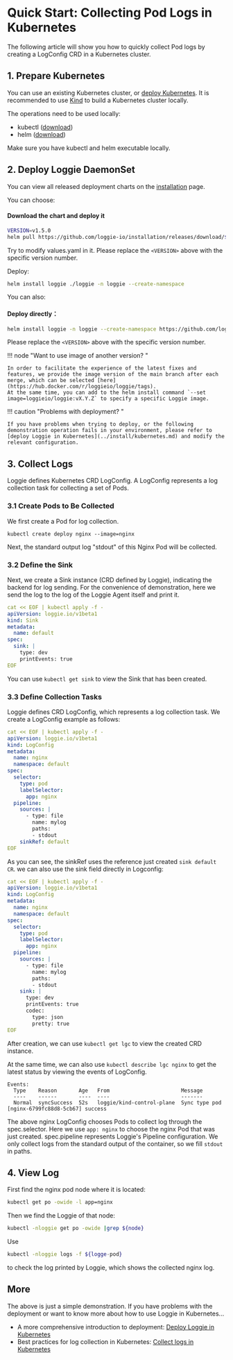 # Quick Start: Collecting Pod Logs in Kubernetes

The following article will show you how to quickly collect Pod logs by creating a LogConfig CRD in a Kubernetes cluster.

## 1. Prepare Kubernetes

You can use an existing Kubernetes cluster, or [deploy Kubernetes](https://kubernetes.io/zh/docs/tasks/tools/). It is recommended to use [Kind](https://kind.sigs.k8s.io/) to build a Kubernetes cluster locally.  

The operations need to be used locally:

- kubectl ([download](https://github.com/kubernetes/kubernetes/tree/master/CHANGELOG))
- helm ([download](https://helm.sh/docs/intro/install/))

Make sure you have kubectl and helm executable locally.


## 2. Deploy Loggie DaemonSet

You can view all released deployment charts on the [installation](https://github.com/loggie-io/installation/releases) page.

You can choose:

#### Download the chart and deploy it

```bash
VERSION=v1.5.0
helm pull https://github.com/loggie-io/installation/releases/download/${VERSION}/loggie-${VERSION}.tgz && tar xvzf loggie-${VERSION}.tgz
```
Try to modify values.yaml in it. Please replace the `<VERSION>` above with the specific version number.

Deploy:

```bash
helm install loggie ./loggie -n loggie --create-namespace
```

You can also:
#### Deploy directly：

```bash
helm install loggie -n loggie --create-namespace https://github.com/loggie-io/installation/releases/download/${VERSION}/loggie-${VERSION}.tgz
```
Please replace the `<VERSION>` above with the specific version number.

!!! node "Want to use image of another version? "

    In order to facilitate the experience of the latest fixes and features, we provide the image version of the main branch after each merge, which can be selected [here](https://hub.docker.com/r/loggieio/loggie/tags).  
    At the same time, you can add to the helm install command `--set image=loggieio/loggie:vX.Y.Z` to specify a specific Loggie image.


!!! caution "Problems with deployment? "

    If you have problems when trying to deploy, or the following demonstration operation fails in your environment, please refer to [deploy Loggie in Kubernetes](../install/kubernetes.md) and modify the relevant configuration.


## 3. Collect Logs

Loggie defines Kubernetes CRD LogConfig. A LogConfig represents a log collection task for collecting a set of Pods.

### 3.1 Create Pods to Be Collected

We first create a Pod for log collection.
```shell
kubectl create deploy nginx --image=nginx
```
Next, the standard output log "stdout" of this Nginx Pod will be collected.  

### 3.2 Define the Sink
 
Next, we create a Sink instance (CRD defined by Loggie), indicating the backend for log sending.
For the convenience of demonstration, here we send the log to the log of the Loggie Agent itself and print it. 

```yaml
cat << EOF | kubectl apply -f -
apiVersion: loggie.io/v1beta1
kind: Sink
metadata:
  name: default
spec:
  sink: |
    type: dev
    printEvents: true
EOF
```

You can use `kubectl get sink` to view the Sink that has been created.

### 3.3 Define Collection Tasks

Loggie defines CRD LogConfig, which represents a log collection task. We create a LogConfig example as follows:

```yaml
cat << EOF | kubectl apply -f -
apiVersion: loggie.io/v1beta1
kind: LogConfig
metadata:
  name: nginx
  namespace: default
spec:
  selector:
    type: pod
    labelSelector:
      app: nginx
  pipeline:
    sources: |
      - type: file
        name: mylog
        paths:
        - stdout
    sinkRef: default
EOF
```

As you can see, the sinkRef uses the reference just created `sink default CR`. we can also use the sink field directly in Logconfig:

```yaml
cat << EOF | kubectl apply -f -
apiVersion: loggie.io/v1beta1
kind: LogConfig
metadata:
  name: nginx
  namespace: default
spec:
  selector:
    type: pod
    labelSelector:
      app: nginx
  pipeline:
    sources: |
      - type: file
        name: mylog
        paths:
        - stdout
    sink: |
      type: dev
      printEvents: true
      codec:
        type: json
        pretty: true
EOF
```

After creation, we can use `kubectl get lgc` to view the created CRD instance.

At the same time, we can also use `kubectl describe lgc nginx` to get the latest status by viewing the events of LogConfig.

```
Events:
  Type    Reason       Age   From                       Message
  ----    ------       ----  ----                       -------
  Normal  syncSuccess  52s   loggie/kind-control-plane  Sync type pod [nginx-6799fc88d8-5cb67] success
```


The above nginx LogConfig chooses Pods to collect log through the spec.selector. Here we use `app: nginx` to choose the nginx Pod that was just created.
spec.pipeline represents Loggie's Pipeline configuration. We only collect logs from the standard output of the container, so we fill `stdout` in paths.

## 4. View Log
First find the nginx pod node where it is located:
```bash
kubectl get po -owide -l app=nginx
```

Then we find the Loggie of that node:
```bash
kubectl -nloggie get po -owide |grep ${node}
```
Use
```bash
kubectl -nloggie logs -f ${logge-pod}
```
to check the log printed by Loggie, which shows the collected nginx log.

## More

The above is just a simple demonstration.
If you have problems with the deployment or want to know more about how to use Loggie in Kubernetes...

- A more comprehensive introduction to deployment: [Deploy Loggie in Kubernetes](../install/kubernetes.md)
- Best practices for log collection in Kubernetes: [Collect logs in Kubernetes](../../user-guide/use-in-kubernetes/collect-container-logs.md)
